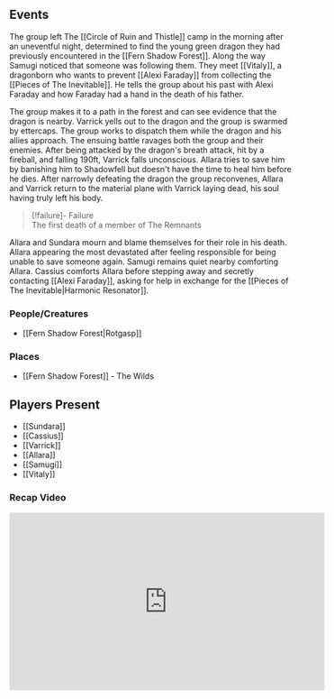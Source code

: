 ## Events
The group left The [[Circle of Ruin and Thistle]] camp in the morning after an uneventful night, determined to find the young green dragon they had previously encountered in the [[Fern Shadow Forest]]. Along the way Samugi noticed that someone was following them. They meet [[Vitaly]], a dragonborn who wants to prevent [[Alexi Faraday]] from collecting the [[Pieces of The Inevitable]]. He tells the group about his past with Alexi Faraday and how Faraday had a hand in the death of his father.

The group makes it to a path in the forest and can see evidence that the dragon is nearby. Varrick yells out to the dragon and the group is swarmed by ettercaps. The group works to dispatch them while the dragon and his allies approach. The ensuing battle ravages both the group and their enemies. After being attacked by the dragon's breath attack, hit by a fireball, and falling 190ft, Varrick falls unconscious. Allara tries to save him by banishing him to Shadowfell but doesn't have the time to heal him before he dies. After narrowly defeating the dragon the group reconvenes, Allara and Varrick return to the material plane with Varrick laying dead, his soul having truly left his body. 

> [!failure]- Failure  
> The first death of a member of The Remnants

Allara and Sundara mourn and blame themselves for their role in his death. Allara appearing the most devastated after feeling responsible for being unable to save someone again. Samugi remains quiet nearby comforting Allara. Cassius comforts Allara before stepping away and secretly contacting [[Alexi Faraday]],  asking for help in exchange for the [[Pieces of The Inevitable|Harmonic Resonator]].

### People/Creatures
- [[Fern Shadow Forest|Rotgasp]]

### Places 
- [[Fern Shadow Forest]] - The Wilds

## Players Present
- [[Sundara]] 
- [[Cassius]] 
- [[Varrick]] 
- [[Allara]] 
- [[Samugi]] 
- [[Vitaly]] 

### Recap Video
<iframe width="560" height="315" src="https://www.youtube.com/embed/tycDKHLaKLk?si=Ph9z8CQEmr-pQVrg" title="YouTube video player" frameborder="0" allow="accelerometer; autoplay; clipboard-write; encrypted-media; gyroscope; picture-in-picture; web-share" referrerpolicy="strict-origin-when-cross-origin" allowfullscreen></iframe>